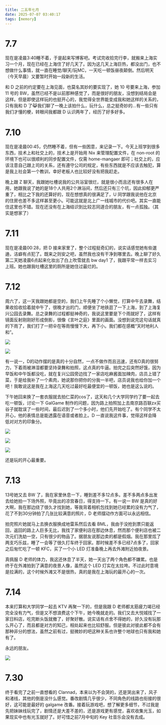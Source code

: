 ```yaml
---
title: 二五年七月
date: 2025-07-07 03:40:17
tags: [memory]
---
```


# 7.7

现在是凌晨3:40睡不着，于是起来写博客吧。考试完收拾完行李，就搬来上海实习一个月，现在已经在上海住了好几天了。因为这几天上海巨热，都没出门，也不想做什么事情，就一直在睡觉/聊天/玩MC，一天吃一顿饭昼夜颠倒。然后明天（今天早晨）又要暂时开始一段新的生活。

和 D 之前的约定要在上海见面，也莫名其妙的要实现了，她 10 号要来上海，参加 11 号的 BW，虽然已经不是以前那种感觉了，而是很好的朋友，没想到结局会是这样。但是即使这样玩的也挺开心的，我觉得全世界能变成我和她这样的关系的，只有我和 D 了😹我们聊了一晚上该拍什么，玩什么，总之挺奇妙的...有一些只有我们才懂的梗，转眼间我都跟 D 认识两年了，经历了好多好多。

# 7.10

现在是凌晨00:45，仍然睡不着，但有一些困意，来记录一下。今天上班学到很多东西，技术上和社交上的，技术上是开始用 Nix 来管理配置文件，在 non-root 的环境下也可以很顺利的同步配置文件，仅需 home-mangaer 即可；社交上的，应该注意自己跟上司的关系，还有遵守公司的规定，有些东西就是不应该去触犯，算是我上社会第一个教训，幸好老板人也比较好没有把我赶走。

晚上跟 Z 聊天，我跟她吐槽说我的公共浴室很烂，就是很小而且还有很多人在用，她跟我说了她的是18个人共用2个淋浴间，然后还只有三个坑，因此抑郁更严重了，相比之下我的还算好的，现在想想真的很满足了，U 同学跟我说他在北京的住房也差不多这样甚至更小。可能这就是北上广一线城市的代价吧。其实一直能住这里也不错。现在还没有在上海结识到比较志同道合的朋友，有一点孤独。（其实是想家了）

# 7.11

现在是凌晨00:28，把 D 接来家里了，整个过程挺奇幻的，说实话感觉她有些邋遢，洁癖有点犯了。既来之则安之吧，虽然我也没有干净到哪里去。晚上聊了好久第二天她凌晨6点起来化妆出了白上吹雪就去 bw day1 了，我跟平常一样去实习上班。她也跟我吐槽这里的厕所是她住过最烂的。

# 7.12

周六了，这一天我跟她都是空的，我们上午先睡了个小懒觉，打算中午去录舞，结果收拾收拾着就中午了，很晚才出的门，顺便坐了地铁逛了一下上海，到了上海复兴公园去录舞。总之录舞的过程都挺神奇的，我说这里要是下个雨就好了，这样有镜面反射刚刚好形成倒影，很像《言叶之庭》里面的画面。没想到说完这句话就真的下雨了，我们打了一把伞在等雨慢慢下大，再下小。我们都在感概“天时地利人和”。

![](https://s2.loli.net/2025/07/16/2RTSC9UhOLYHrGb.jpg)

![](https://s2.loli.net/2025/07/16/R7rUgaPmM5e6cTv.jpg)

有一说一，D的动作摆的是真的十分自然，一点不做作而且迅速，还有D真的很努力，下着雨被淋湿都要坚持录舞和拍照，这点真的牛逼。拍完之后突然好饿，因为早饭和中午饭都没吃，就在复兴公园旁边找了一家店吃麻酱面加辣肉，店员上错了菜，于是给我补了一个素肉，她说那你把你的分我一半吧，店员说我也给你加一个吧！我敢说这是我在上海这几天吃过最好吃最便宜的一顿饭，她也是这么说的。

下午她回来换了一套衣服就去拍仁菜的cos了，这天和几个大学同学约了要一起去吃一顿饭，讨论一下 GalGame 制作的问题，因为路上拍照加上去南京路百联zx买谷子就耽误了一些时间，最后迟到了一个多小时，他们先开始吃了。有个同学不太开心，他的表情总是能透露在语音或者脸上。D 一直说我这件事，觉得这样会降低对对方的印象分。

![](https://s2.loli.net/2025/07/17/opzYB7N6fdubl8I.jpg)

![](https://s2.loli.net/2025/07/17/LExM3YvTdzRpFNg.jpg)

![](https://s2.loli.net/2025/07/17/CaQYVoMeEK5UjWm.jpg)

还是玩的开心最重要。

# 7.13

13号她又去 BW 了，我在家里休息一下，睡到差不多12点多。差不多两点多出发去给她拍一下场外照，毕竟出的凉宫春日，得支持一下。有一说一 BW 是真的好大啊，我在那边绕了很久才找到她，等我背着相机包找到她已经累的没有力气了，花了不到30分钟拍了几张比较满意的照片，D 老师摆动作方面可以永远相信。

拍完照片她就马上去换衣服换成地雷系然后去看 BML，我由于没抢到票只能返回，返回的路上人巨多无比，我找了家便利店在那边休息，然而那个便利店也被二次元们洗劫一空，只有很少的物品了。据朋友说那边卖的都是假烟。我在那里炫了两支巧乐兹，睡了一会等了很久打车终于回家。那时候差不多已经7点多了，回家之后匆忙吃了一顿 KFC，买了一个小 LED 灯准备晚上再去外滩附近拍夜景。

真佩服 D 老师的体力，我这还休息了半天，她一天出了两个角色都不嫌累。也是终于在外滩拍到了满意的夜景人像，虽然这个 LED 灯实在太拉垮。不过此时意境是拉满的，这个时候外滩又不是很热，真的是我在上海玩的最开心的一次。

# 7.14

本来打算和大学同学一起去 KTV 再聚一下的，但是我跟 D 老师都太筋疲力竭已经完全没有力气，但是又不想浪费这个下午，她今晚就走的。我们又去大悦城找了一家日料店，吃完断头饭就撤了，好聚好散。说实话有点舍不得她的，好久没有玩那么开心了，而且都是对方的知己，相处起来也比较舒服。但是彼此对彼此都不会有那种非分的想法，虽然之前有过，挺微妙的吧这种关系也许整个地球也只有我和她有了。

永远的朋友。

![](https://s2.loli.net/2025/07/21/opj3BMKcVquwWea.jpg)

# 7.30

终于看完了之前一直想看的 Clannad，本来以为不会哭的，还是哭出来了，风子和渚线，其他的倒是没什么感觉。番改剧情几乎很少，不同角色的线路也衔接的很好，这可能是最好的 galgame 改番。接着玩游戏吧，想了解更多细节，不过我是先把妹妹线玩完了，剧情还是大差不差的，还是游戏更有感觉，喜欢收集光玉，如果现实中也有光玉就好了。好可惜之前7月中旬的 Key 社音乐会没有去成。
